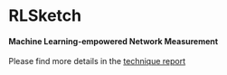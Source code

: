 # RLSketch

#### Machine Learning-empowered Network Measurement

Please find more details in the [technique report](./technique-report.pdf)  
